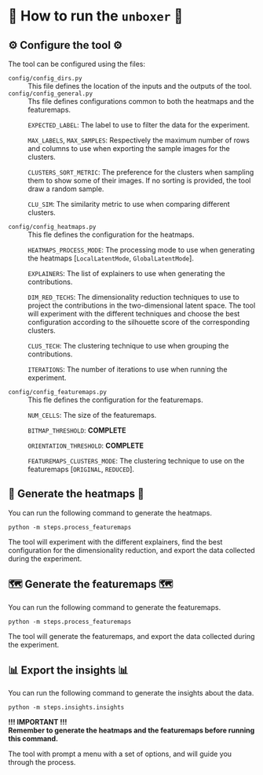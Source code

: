 # 🥡 How to run the `unboxer` 🥡

## ⚙️ Configure the tool ⚙️

The tool can be configured using the files:

<dl>
    <code>config/config_dirs.py</code>
    <dd>
This file defines the location of the inputs and the outputs of the tool.
</dd>
    <code>config/config_general.py</code>
    <dd>
Ths file defines configurations common to both the heatmaps and the featuremaps.

<code>EXPECTED_LABEL</code>: The label to use to filter the data for the experiment.

<code>MAX_LABELS</code>, <code>MAX_SAMPLES</code>: Respectively the maximum number of rows and columns to use when
exporting the sample images for the clusters.

<code>CLUSTERS_SORT_METRIC</code>: The preference for the clusters when sampling them to show some of their images. If
no sorting is provided, the tool draw a random sample.

<code>CLU_SIM</code>: The similarity metric to use when comparing different clusters.
</dd>
    <code>config/config_heatmaps.py</code>
    <dd>
This fle defines the configuration for the heatmaps.

<code>HEATMAPS_PROCESS_MODE</code>: The processing mode to use when generating the
heatmaps [`LocalLatentMode`, `GlobalLatentMode`].

<code>EXPLAINERS</code>: The list of explainers to use when generating the contributions.

<code>DIM_RED_TECHS</code>: The dimensionality reduction techniques to use to project the contributions in the
two-dimensional latent space. The tool will experiment with the different techniques and choose the best configuration
according to the silhouette score of the corresponding clusters.

<code>CLUS_TECH</code>: The clustering technique to use when grouping the contributions.

<code>ITERATIONS</code>: The number of iterations to use when running the experiment.
</dd>
<code>config/config_featuremaps.py</code>
<dd>
This fle defines the configuration for the featuremaps.

<code>NUM_CELLS</code>: The size of the featuremaps.

<code>BITMAP_THRESHOLD</code>: <strong>COMPLETE</strong>

<code>ORIENTATION_THRESHOLD</code>: <strong>COMPLETE</strong>

<code>FEATUREMAPS_CLUSTERS_MODE</code>: The clustering technique to use on the featuremaps [`ORIGINAL`, `REDUCED`].
</dd>
</dl>

## 🥵 Generate the heatmaps 🥵

You can run the following command to generate the heatmaps.

```commandline
python -m steps.process_featuremaps
```

The tool will experiment with the different explainers, find the best configuration for the dimensionality reduction,
and export the data collected during the experiment.

## 🗺 Generate the featuremaps 🗺

You can run the following command to generate the featuremaps.

```commandline
python -m steps.process_featuremaps
```

The tool will generate the featuremaps, and export the data collected during the experiment.

## 📊 Export the insights 📊

You can run the following command to generate the insights about the data.

```commandline
python -m steps.insights.insights
```

**!!! IMPORTANT !!!**<br>
**Remember to generate the heatmaps and the featuremaps before running this command.**

The tool with prompt a menu with a set of options, and will guide you through the process.
